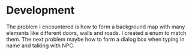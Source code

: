 # Development
The problem I encountered is how to form a background map with many elements like different doors, walls and roads. I created a enum to match them.
The next problem maybe how to form a dialog box when typing in name and talking with NPC.